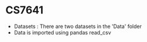 # CS7641

- Datasets : There are two datasets in the 'Data' folder
- Data is imported using pandas read_csv
